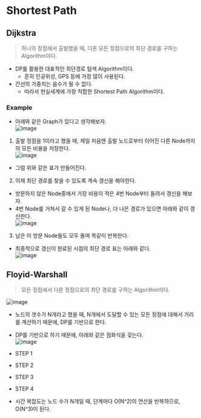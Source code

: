 # Shortest Path
## Dijkstra
> 하나의 정점에서 출발했을 때, 다른 모든 정점으로의 최단 경로를 구하는 Algorithm이다.  

- DP를 활용한 대표적인 최단경로 탐색 Algorithm이다.
  - 흔히 인공위성, GPS 등에 가장 많이 사용된다.
- 간선의 가중치는 음수가 될 수 없다.
  - 따라서 현실세계에 가장 적합한 Shortest Path Algorithm이다.

### Example
- 아래와 같은 Graph가 있다고 생각해보자.  
![image](https://user-images.githubusercontent.com/71700079/175264507-93e80c60-9106-4093-aecd-257ef6577319.png)   

1. 출발 정점을 1이라고 했을 때, 제일 처음엔 출발 노드로부터 이어진 다른 Node까지의 모든 비용을 저장한다.  
![image](https://user-images.githubusercontent.com/71700079/175264764-d0ff0d91-3562-4ac7-bb8a-6758c33735aa.png)  
  - 그럼 위와 같은 표가 만들어진다.
2. 이제 최단 경로를 찾을 수 있도록 계속 갱신을 해야한다.
  - 방문하지 않은 Node중에서 가장 비용이 적은 4번 Node부터 들려서 갱신을 해보자.
  - 4번 Node를 거쳐서 갈 수 있게 된 Node나, 더 나은 경로가 있으면 아래와 같이 갱신한다.  
  ![image](https://user-images.githubusercontent.com/71700079/175265115-9767d8c6-9e96-4404-83eb-4f9d1ba888a0.png)  
3. 남은 미 방문 Node들도 모두 돌며 똑같이 반복한다.
  - 최종적으로 갱신이 완료된 시점의 최단 경로 표는 아래와 같다.  
  ![image](https://user-images.githubusercontent.com/71700079/175265357-611242c0-10e9-48c2-ad66-81243e35673d.png)

## Floyid-Warshall
> 모든 정점에서 다른 정점으로의 최단 경로를 구하는 Algorithm이다.  

![image](https://user-images.githubusercontent.com/71700079/174823499-627fdd15-abe4-44ef-b712-3d83efc5f68a.png)  

- 노드의 갯수가 N개라고 했을 때, N개에서 도달할 수 있는 모든 정점에 대해서 거리를 계산하기 때문에, DP를 기반으로 한다.
- DP를 기반으로 하기 때문에, 아래와 같은 점화식을 갖는다.  
![image](https://user-images.githubusercontent.com/71700079/174823615-e2e398c4-22be-4188-891e-2b8241c1ed4a.png)  

- STEP 1
- STEP 2
- STEP 3
- STEP 4
- 시간 복잡도는 노드 수가 N개일 때, 단계마다 O(N^2)의 연산을 반복하므로, O(N^3)이 된다.

